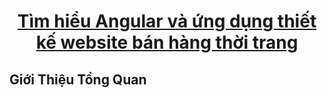 <h1 align="center"><a href="github.com/nguyentuyen12345/csn-da21tta-nguyenthimytuyen-thoitrang-angular">Tìm hiểu Angular và ứng dụng thiết kế website bán hàng thời trang</a></h1>

## Giới Thiệu Tổng Quan


